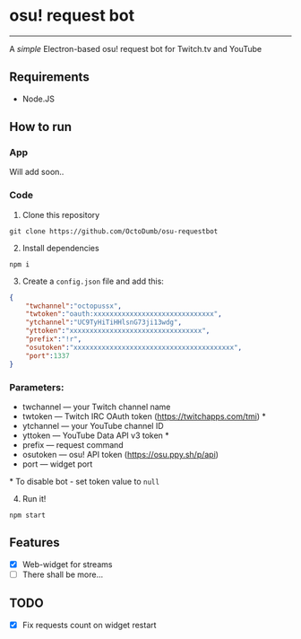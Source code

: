 # osu! request bot
***
A *simple* Electron-based osu! request bot for Twitch.tv and YouTube

## Requirements
-  Node.JS

## How to run

### App
Will add soon..

### Code
1.  Clone this repository
```shell
git clone https://github.com/OctoDumb/osu-requestbot
```
2.  Install dependencies
```shell
npm i
```
3.  Create a `config.json` file and add this:
```json
{
    "twchannel":"octopussx",
    "twtoken":"oauth:xxxxxxxxxxxxxxxxxxxxxxxxxxxxxx",
    "ytchannel":"UC9TyHiTiHHlsnG73ji13wdg",
    "yttoken":"xxxxxxxxxxxxxxxxxxxxxxxxxxxxxxxxx",
    "prefix":"!r",
    "osutoken":"xxxxxxxxxxxxxxxxxxxxxxxxxxxxxxxxxxxxxxxx",
    "port":1337
}
```
### Parameters:
-  twchannel — your Twitch channel name
-  twtoken — Twitch IRC OAuth token (https://twitchapps.com/tmi) *
-  ytchannel — your YouTube channel ID
-  yttoken — YouTube Data API v3 token *
-  prefix — request command
-  osutoken — osu! API token (https://osu.ppy.sh/p/api)
-  port — widget port

\* To disable bot - set token value to `null`

4.  Run it!
```shell
npm start
```

## Features
-  [X] Web-widget for streams
-  [ ] There shall be more...

## TODO
-  [X] Fix requests count on widget restart 
